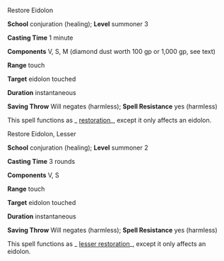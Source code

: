 Restore Eidolon

**School** conjuration (healing); **Level** summoner 3

**Casting Time** 1 minute

**Components** V, S, M (diamond dust worth 100 gp or 1,000 gp, see text)

**Range** touch

**Target** eidolon touched

**Duration** instantaneous

**Saving Throw** Will negates (harmless); **Spell Resistance** yes (harmless)

This spell functions as _ [restoration](/pathfinderRPG/prd/spells/restoration.html#_restoration)_, except it only affects an eidolon.

Restore Eidolon, Lesser

**School** conjuration (healing); **Level** summoner 2

**Casting Time** 3 rounds

**Components** V, S

**Range** touch

**Target** eidolon touched

**Duration** instantaneous

**Saving Throw** Will negates (harmless); **Spell Resistance** yes (harmless)

This spell functions as _ [lesser restoration](/pathfinderRPG/prd/spells/restoration.html#_restoration-lesser)_, except it only affects an eidolon.

